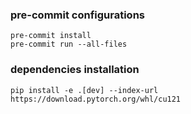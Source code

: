 

### pre-commit configurations

```
pre-commit install
pre-commit run --all-files
```


### dependencies installation

```
pip install -e .[dev] --index-url https://download.pytorch.org/whl/cu121
```
